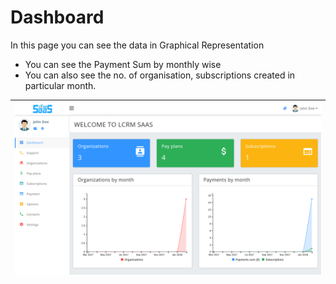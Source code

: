 # Dashboard

In this page you can see the data in Graphical Representation

* You can see the Payment Sum by monthly wise
* You can also see the no. of organisation, subscriptions created in particular month.

| ![](../.gitbook/assets/dashboard.png) |
| :--- |


